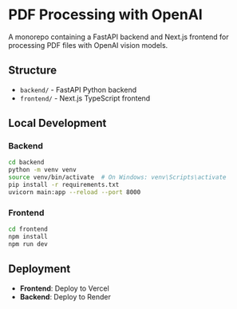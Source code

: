 # PDF Processing with OpenAI

A monorepo containing a FastAPI backend and Next.js frontend for processing PDF files with OpenAI vision models.

## Structure

- `backend/` - FastAPI Python backend
- `frontend/` - Next.js TypeScript frontend

## Local Development

### Backend
```bash
cd backend
python -m venv venv
source venv/bin/activate  # On Windows: venv\Scripts\activate
pip install -r requirements.txt
uvicorn main:app --reload --port 8000
```

### Frontend
```bash
cd frontend
npm install
npm run dev
```

## Deployment

- **Frontend**: Deploy to Vercel
- **Backend**: Deploy to Render
